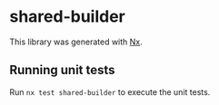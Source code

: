 # shared-builder

This library was generated with [Nx](https://nx.dev).

## Running unit tests

Run `nx test shared-builder` to execute the unit tests.

